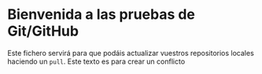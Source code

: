 # Bienvenida a las pruebas de Git/GitHub

Este fichero servirá para que podáis actualizar vuestros repositorios locales haciendo un `pull`.
Este texto es para crear un conflicto
